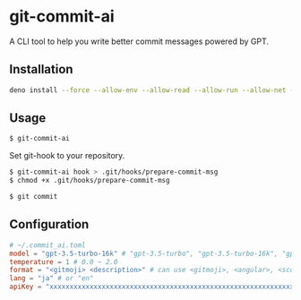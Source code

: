 # git-commit-ai

A CLI tool to help you write better commit messages powered by GPT.

## Installation

```bash
deno install --force --allow-env --allow-read --allow-run --allow-net --allow-write --name git-commit-ai https://raw.githubusercontent.com/uzimaru0000/git-commit-ai/main/main.ts
```

## Usage

```bash
$ git-commit-ai
```

Set git-hook to your repository.

```bash
$ git-commit-ai hook > .git/hooks/prepare-commit-msg
$ chmod +x .git/hooks/prepare-commit-msg

$ git commit
```

## Configuration

```toml
# ~/.commit_ai.toml
model = "gpt-3.5-turbo-16k" # "gpt-3.5-turbo", "gpt-3.5-turbo-16k", "gpt-4", "gpt-4-32k"
temperature = 1 # 0.0 ~ 2.0
format = "<gitmoji> <description>" # can use <gitmoji>, <angular>, <scope>, <description>
lang = "ja" # or "en"
apiKey = "xxxxxxxxxxxxxxxxxxxxxxxxxxxxxxxxxxxxxxxxxxxxxxxxxxxxxxxxxxxxxxxx"
```
